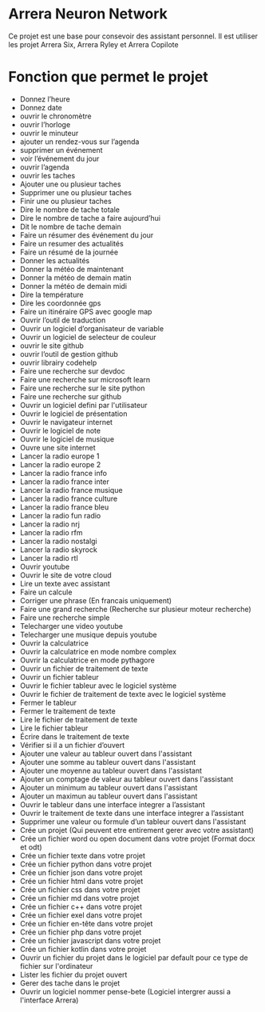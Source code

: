 # Arrera Neuron Network

Ce projet est une base pour consevoir des assistant personnel. Il est utiliser les projet Arrera Six, Arrera Ryley et Arrera Copilote 

# Fonction que permet le projet

- Donnez l’heure
- Donnez date
- ouvrir le chronomètre
- ouvrir l’horloge
- ouvrir le minuteur
- ajouter un rendez-vous sur l’agenda
- supprimer un événement
- voir l’événement du jour
- ouvrir l’agenda
- ouvrir les taches
- Ajouter une ou plusieur taches
- Supprimer une ou plusieur taches
- Finir une ou plusieur taches
- Dire le nombre de tache totale
- Dire le nombre de tache a faire aujourd’hui
- Dit le nombre de tache demain
- Faire un résumer des événement du jour 
- Faire un resumer des actualités
- Faire un résumé de la journée
- Donner les actualités
- Donner la météo de maintenant
- Donner la météo de demain matin
- Donner la météo de demain midi
- Dire la température
- Dire les coordonnée gps
- Faire un itinéraire GPS avec google map
- Ouvrir l’outil de traduction
- Ouvrir un logiciel d’organisateur de variable
- Ouvrir un logiciel de selecteur de couleur
- ouvrir le site github
- ouvrir l’outil de gestion github
- ouvrir librairy codehelp
- Faire une recherche sur devdoc
- Faire une recherche sur microsoft learn
- Faire une recherche sur le site python
- Faire une recherche sur github
- Ouvrir un logiciel defini par l'utilisateur
- Ouvrir le logiciel de présentation
- Ouvrir le navigateur internet
- Ouvrir le logiciel de note
- Ouvrir le logiciel de musique
- Ouvre une site internet
- Lancer la radio europe 1
- Lancer la radio europe 2
- Lancer la radio france info
- Lancer la radio france inter
- Lancer la radio france musique
- Lancer la radio france culture
- Lancer la radio france bleu
- Lancer la radio fun radio
- Lancer la radio nrj
- Lancer la radio rfm
- Lancer la radio nostalgi
- Lancer la radio skyrock
- Lancer la radio rtl
- Ouvrir youtube
- Ouvrir le site de votre cloud
- Lire un texte avec assistant
- Faire un calcule
- Corriger une phrase (En francais uniquement)
- Faire une grand recherche (Recherche sur plusieur moteur recherche)
- Faire une recherche simple
- Telecharger une video youtube
- Telecharger une musique depuis youtube
- Ouvrir la calculatrice
- Ouvrir la calculatrice en mode nombre complex
- Ouvrir la calculatrice en mode pythagore
- Ouvrir un fichier de traitement de texte
- Ouvrir un fichier tableur
- Ouvrir le fichier tableur avec le logiciel système
- Ouvrir le fichier de traitement de texte  avec le logiciel système
- Fermer le tableur
- Fermer le traitement de texte
- Lire le fichier de traitement de texte
- Lire le fichier tableur
- Écrire dans le traitement de texte
- Vérifier si il a un fichier d’ouvert 
- Ajouter une valeur au tableur ouvert dans l'assistant
- Ajouter une somme au tableur ouvert dans l'assistant
- Ajouter une moyenne au tableur ouvert dans l'assistant
- Ajouter un comptage de valeur au tableur ouvert dans l'assistant
- Ajouter un minimum au tableur ouvert dans l'assistant
- Ajouter un maximun au tableur ouvert dans l'assistant
- Ouvrir le tableur dans une interface integrer a l’assistant
- Ouvrir le traitement de texte dans une interface integrer a l’assistant
- Supprimer une valeur ou formule d’un tableur ouvert dans l'assistant
- Crée un projet (Qui peuvent etre entirement gerer avec votre assistant)
- Crée un fichier word ou open document dans votre projet (Format docx et odt)
- Crée un fichier texte dans votre projet
- Crée un fichier python dans votre projet
- Crée un fichier json dans votre projet
- Crée un fichier html dans votre projet
- Crée un fichier css dans votre projet
- Crée un fichier md dans votre projet
- Crée un fichier c++ dans votre projet
- Crée un fichier exel dans votre projet
- Crée un fichier en-tête dans votre projet
- Crée un fichier php dans votre projet
- Crée un fichier javascript dans votre projet
- Crée un fichier kotlin dans votre projet
- Ouvrir un fichier du projet dans le logiciel par default pour ce type de fichier sur l'ordinateur
- Lister les fichier du projet ouvert
- Gerer des tache dans le projet
- Ouvrir un logiciel nommer pense-bete (Logiciel intergrer aussi a l'interface Arrera)